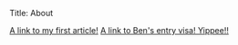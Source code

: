 Title: About

[A link to my first article!]({filename}/first-article.md)
[A link to Ben's entry visa! Yippee!!]({static}/images/ben-entry.jpeg)
